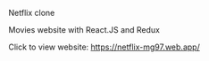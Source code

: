 Netflix clone

Movies website with React.JS and Redux

Click to view website: https://netflix-mg97.web.app/

